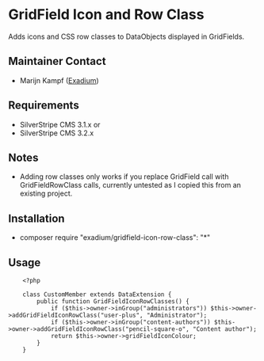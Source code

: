 GridField Icon and Row Class
=================
Adds icons and CSS row classes to DataObjects displayed in GridFields.

## Maintainer Contact
* Marijn Kampf ([Exadium](https://github.com/marijnkampf/GridField-Icon-Row-Class))

## Requirements
* SilverStripe CMS 3.1.x
or 
* SilverStripe CMS 3.2.x

## Notes
* Adding row classes only works if you replace GridField call with GridFieldRowClass calls, currently untested as I copied this from an existing project.

## Installation

* composer require "exadium/gridfield-icon-row-class": "*"

## Usage
````
    <?php

    class CustomMember extends DataExtension {
    	public function GridFieldIconRowClasses() {
    		if ($this->owner->inGroup("administrators")) $this->owner->addGridFieldIconRowClass("user-plus", "Administrator");
    		if ($this->owner->inGroup("content-authors")) $this->owner->addGridFieldIconRowClass("pencil-square-o", "Content author");
    		return $this->owner->gridFieldIconColour;
    	}
    }
````
